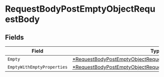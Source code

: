 # RequestBodyPostEmptyObjectRequestBody


## Fields

| Field                                                                                                                                                      | Type                                                                                                                                                       | Required                                                                                                                                                   | Description                                                                                                                                                |
| ---------------------------------------------------------------------------------------------------------------------------------------------------------- | ---------------------------------------------------------------------------------------------------------------------------------------------------------- | ---------------------------------------------------------------------------------------------------------------------------------------------------------- | ---------------------------------------------------------------------------------------------------------------------------------------------------------- |
| `Empty`                                                                                                                                                    | [*RequestBodyPostEmptyObjectRequestBodyEmpty](../../models/operations/requestbodypostemptyobjectrequestbodyempty.md)                                       | :heavy_minus_sign:                                                                                                                                         | N/A                                                                                                                                                        |
| `EmptyWithEmptyProperties`                                                                                                                                 | [*RequestBodyPostEmptyObjectRequestBodyEmptyWithEmptyProperties](../../models/operations/requestbodypostemptyobjectrequestbodyemptywithemptyproperties.md) | :heavy_minus_sign:                                                                                                                                         | N/A                                                                                                                                                        |